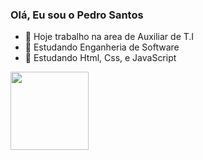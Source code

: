 ### Olá, Eu sou o Pedro Santos

- 🔭 Hoje trabalho na area de Auxiliar de T.I
- 📙 Estudando Enganheria de Software
- 🌱 Estudando Html, Css, e JavaScript
<a href="https://github.com/pedrosantosgithub.com">
<img height="125em" src="https://github-readme-stats.vercel.app/api/top-langs/?username=pedrosantosgithub&layout=compact&langs_count=168theme=dracula"/>
